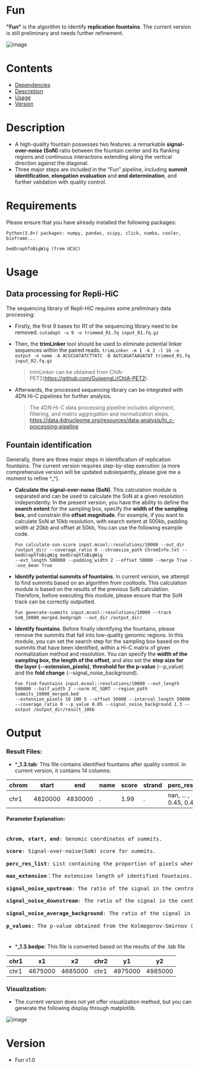 
# Fun
**"Fun"** is the algorithm to identify **replication fountains**. The current version is still preliminary and needs further refinement.  


  
![image](https://github.com/zzdzr/Fun/blob/master/image/Fun.png)

# Contents
- [Dependencies](#dependencies)
- [Description](#description)
- [Usage](#usage)
- [Version](#version)

# Description
- A high-quality fountain possesses two features: a remarkable **signal-over-noise (SoN)** ratio between the fountain center and its flanking regions and continuous interactions extending along the vertical direction against the diagonal.
- Three major steps are included in the “Fun” pipeline, including **summit identification**, **elongation evaluation** and **end determination**, and further validation with quality control.

# Requirements
  Please ensure that you have already installed the following packages:
  ```
  Python(3.8+) packages: numpy, pandas, scipy, click, numba, cooler, bioframe...
    
  bedGraphToBigWig (from UCSC)
  ```

# Usage
## Data processing for Repli-HiC
The sequencing library of Repli-HiC requires some preliminary data processing:
- Firstly, the first 9 bases for R1 of the sequencing library need to be removed.
  `cutadapt -u 9 -o trimmed_R1.fq input_R1.fq.gz`

- Then, the **trimLinker** tool should be used to eliminate potential linker sequences within the paired reads.
  `trimLinker -m 1 -k 2 -l 16 -o output -n name -A ACGCGATATCTTATC -B AGTCAGATAAGATAT trimmed_R1.fq input_R2.fq.gz`
  > trimLinker can be obtained from ChIA-PET2(https://github.com/GuipengLi/ChIA-PET2).

- Afterwards, the processed sequencing library can be integrated with 4DN Hi-C pipelines for further analysis.
  > The 4DN Hi-C data processing pipeline includes alignment, filtering, and matrix aggregation and normalization steps. https://data.4dnucleome.org/resources/data-analysis/hi_c-processing-pipeline

## Fountain identification
Generally, there are three major steps in identification of replication fountains. The current version requires step-by-step execution (a more comprehensive version will be updated subsequently, please give me a moment to refine ^_^).
- **Calculate the signal-over-noise (SoN)**.
This calculation module is separated and can be used to calculate the SoN at a given resolution independently. In the present version, you have the ability to define the **search extent** for the sampling box, specify the **width of the sampling box**, and constrain the **offset magnitude**. For example, if you want to calculate SoN at 10kb resolution, with search extent at 500kb, padding width at 20kb and offset at 50kb, You can use the following example code.
   ```
   Fun calculate-son-score input.mcool::resolutions/10000 --out_dir /output_dir/ --coverage_ratio 0 --chromsize_path ChromInfo.txt --bedGraphToBigWig bedGraphToBigWig  
   --ext_length 500000 --padding_width 2 --offset 50000 --merge True --use_mean True
   ```

- **Identify potential summits of fountains**.
In current version, we attempt to find summits based on an algorithm from cooltools. This calculation module is based on the results of the previous SoN calculation. Therefore, before executing this module, please ensure that the SoN track can be correctly outputted.
   ```
  Fun generate-summits input.mcool::resolutions/10000 --track SoN_10000_merged.bedgraph --out_dir /output_dir/
   ```

- **Identify fountains**.
Before finally identifying the fountains, please remove the summits that fall into low-quality genomic regions. In this module, you can set the search step for the sampling box based on the summits that have been identified, within a Hi-C matrix of given normalization method and resolution. You can specify the **width of the sampling box, the length of the offset**, and also set the **step size for the layer (--extension_pixels)**, **threshold for the p-value** (--p_value) and the **fold change** (--signal_noise_background).
   ```
   Fun find-fountains input.mcool::resolutions/10000 --ext_length 500000 --half_width 2 --norm VC_SQRT --region_path Summits_10000_merged.bed
   --extension_pixels 10 100 5 --offset 50000 --interval_length 50000 --coverage_ratio 0 --p_value 0.05 --signal_noise_background 1.3 --output /output_dir/result_10kb
   ```
# Output
### Result Files:
  - ***_1.3.tab**: This file contains identified fountains after quality control. In current version, it contains 14 columns:


    
|chrom |start|end  |name |score |strand  |perc_res_list |max_extension |signal_noise_upstream|signal_noise_downstream|signal_noise_average_background| p_values |
|----|-----|-----|----|------|-----|------|------|------|------|----|---|
|chr1|4820000 |4830000|.|1.99 |.|nan, ... , 0.45, 0.45|150|4.60|4.07|4.32|1.1e-08|  

#### Parameter Explanation:
<pre>
<ul style="line-height: 0.8 !important; margin: 0; padding: 0;;">
  <li><b>chrom, start, end</b>: Genomic coordinates of summits.</li>
  <li><b>score</b>: Signal-over-noise(SoN) score for summits.</li>
  <li><b>perc_res_list</b>: List containing the proportion of pixels where the central signal region is dominant over the background region at a given distance (The 'nan' values are due to the offset).</li>
  <li><b>max_extension</b>：The extension length of identified fountains.</li>
  <li><b>signal_noise_upstream</b>: The ratio of the signal in the central signal region to the signal in the upstream background sampling region.</li>
  <li><b>signal_noise_downstream</b>: The ratio of the signal in the central signal region to the signal in the downstream background sampling region.</li>
  <li><b>signal_noise_average_background</b>: The ratio of the signal in the central signal region to the average signal in the upstream and downstream background regions.</li>
  <li><b>p_values</b>: The p-value obtained from the Kolmogorov-Smirnov (K-S) test performed using the signal from the central region and the average signal from the background region.</li>
</ul>
</pre>


  - ***_1.3.bedpe**: This file is converted based on the results of the .tab file


| chr1 | x1 | x2 | chr2 | y1 | y2 |
|----|----|----|----|----|----|
|chr1|4675000|4685000|chr1|4975000|4985000|



  
### Visualization:
- The current version does not yet offer visualization method, but you can generate the following display through matplotlib.  


![image](https://github.com/zzdzr/Fun/blob/master/image/Fountains.png)
  
# Version
  - Fun v1.0
